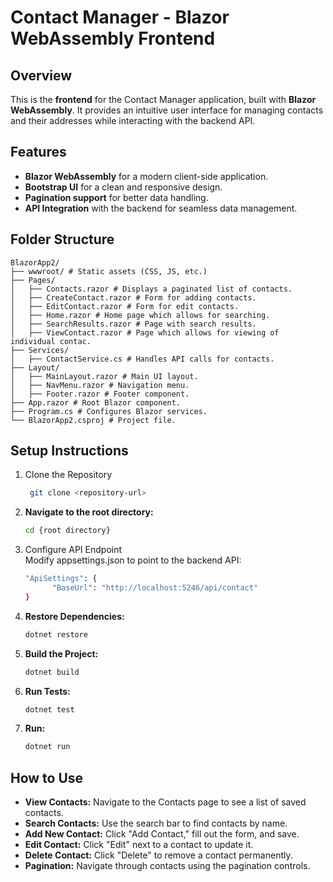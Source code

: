 # Contact Manager - Blazor WebAssembly Frontend

## Overview

This is the **frontend** for the Contact Manager application, built with **Blazor WebAssembly**. It provides an
intuitive user interface for managing contacts and their addresses while interacting with the backend API.

## Features

- **Blazor WebAssembly** for a modern client-side application.
- **Bootstrap UI** for a clean and responsive design.
- **Pagination support** for better data handling.
- **API Integration** with the backend for seamless data management.

## Folder Structure

```
BlazorApp2/
├── wwwroot/ # Static assets (CSS, JS, etc.)
├── Pages/
│   ├── Contacts.razor # Displays a paginated list of contacts.
│   ├── CreateContact.razor # Form for adding contacts.
│   ├── EditContact.razor # Form for edit contacts.
│   ├── Home.razor # Home page which allows for searching.
│   ├── SearchResults.razor # Page with search results.
│   ├── ViewContact.razor # Page which allows for viewing of individual contac.
├── Services/
│   ├── ContactService.cs # Handles API calls for contacts.
├── Layout/
│   ├── MainLayout.razor # Main UI layout.
│   ├── NavMenu.razor # Navigation menu.
│   ├── Footer.razor # Footer component.
├── App.razor # Root Blazor component.
├── Program.cs # Configures Blazor services.
└── BlazorApp2.csproj # Project file.
```

## Setup Instructions

1. Clone the Repository
   ```bash
    git clone <repository-url>

2. **Navigate to the root directory:**
   ```bash
   cd {root directory}

3. Configure API Endpoint  
   Modify appsettings.json to point to the backend API:
   ```bash
   "ApiSettings": {
         "BaseUrl": "http://localhost:5246/api/contact"
   }

4. **Restore Dependencies:**  
    ```bash
    dotnet restore

5. **Build the Project:**  
   ```bash
   dotnet build 

6. **Run Tests:**  
   ```bash
   dotnet test

7. **Run:**  
   ```bash
   dotnet run

## How to Use

* **View Contacts:** Navigate to the Contacts page to see a list of saved contacts.
* **Search Contacts:** Use the search bar to find contacts by name.
* **Add New Contact:** Click "Add Contact," fill out the form, and save.
* **Edit Contact:** Click "Edit" next to a contact to update it.
* **Delete Contact:** Click "Delete" to remove a contact permanently.
* **Pagination:** Navigate through contacts using the pagination controls.